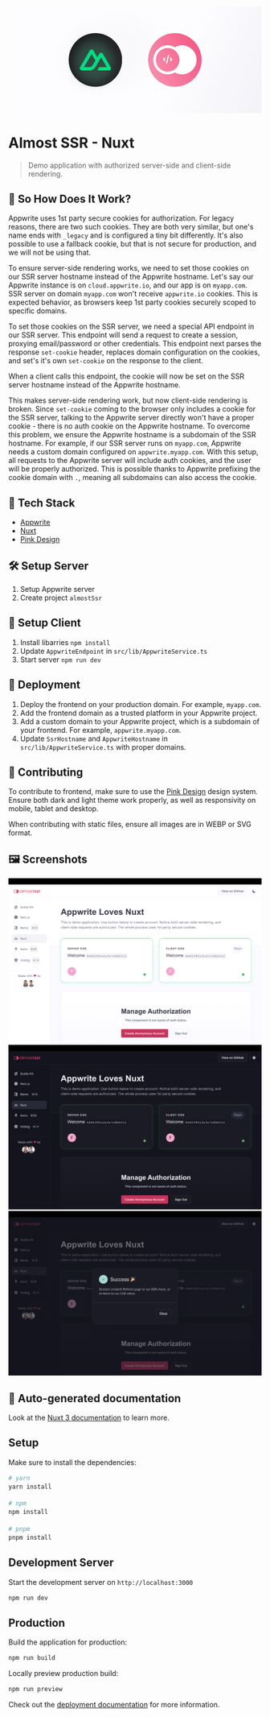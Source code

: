 ![Almost Cover](public/cover.png)

# Almost SSR - Nuxt

> Demo application with authorized server-side and client-side rendering.

## 💭 So How Does It Work?

Appwrite uses 1st party secure cookies for authorization. For legacy reasons, there are two such cookies. They are both very similar, but one's name ends with `_legacy` and is configured a tiny bit differently. It's also possible to use a fallback cookie, but that is not secure for production, and we will not be using that.

To ensure server-side rendering works, we need to set those cookies on our SSR server hostname instead of the Appwrite hostname. Let's say our Appwrite instance is on `cloud.appwrite.io`, and our app is on `myapp.com`. SSR server on domain `myapp.com` won't receive `appwrite.io` cookies. This is expected behavior, as browsers keep 1st party cookies securely scoped to specific domains.

To set those cookies on the SSR server, we need a special API endpoint in our SSR server. This endpoint will send a request to create a session, proxying email/password or other credentials. This endpoint next parses the response `set-cookie` header, replaces domain configuration on the cookies, and set's it's own `set-cookie` on the response to the client.

When a client calls this endpoint, the cookie will now be set on the SSR server hostname instead of the Appwrite hostname.

This makes server-side rendering work, but now client-side rendering is broken. Since `set-cookie` coming to the browser only includes a cookie for the SSR server, talking to the Appwrite server directly won't have a proper cookie - there is no auth cookie on the Appwrite hostname. To overcome this problem, we ensure the Appwrite hostname is a subdomain of the SSR hostname. For example, if our SSR server runs on `myapp.com`, Appwrite needs a custom domain configured on `appwrite.myapp.com`. With this setup, all requests to the Appwrite server will include auth cookies, and the user will be properly authorized. This is possible thanks to Appwrite prefixing the cookie domain with `.`, meaning all subdomains can also access the cookie.

## 🧰 Tech Stack

- [Appwrite](https://appwrite.io/)
- [Nuxt](https://nuxt.com/)
- [Pink Design](https://pink.appwrite.io/)

## 🛠️ Setup Server

1. Setup Appwrite server
2. Create project `almostSsr`

## 👀 Setup Client

1. Install libarries `npm install`
2. Update `AppwriteEndpoint` in `src/lib/AppwriteService.ts`
3. Start server `npm run dev`

## 🚀 Deployment

1. Deploy the frontend on your production domain. For example, `myapp.com`.
2. Add the frontend domain as a trusted platform in your Appwrite project.
3. Add a custom domain to your Appwrite project, which is a subdomain of your frontend. For example, `appwrite.myapp.com`.
4. Update `SsrHostname` and `AppwriteHostname` in `src/lib/AppwriteService.ts` with proper domains.

## 🤝 Contributing

To contribute to frontend, make sure to use the [Pink Design](https://pink.appwrite.io/) design system. Ensure both dark and light theme work properly, as well as responsivity on mobile, tablet and desktop.

When contributing with static files, ensure all images are in WEBP or SVG format.

## 🖼️ Screenshots

![Screenshot](docs/screenshot1.png)
![Screenshot](docs/screenshot2.png)
![Screenshot](docs/screenshot3.png)

## 🤖 Auto-generated documentation

Look at the [Nuxt 3 documentation](https://nuxt.com/docs/getting-started/introduction) to learn more.

## Setup

Make sure to install the dependencies:

```bash
# yarn
yarn install

# npm
npm install

# pnpm
pnpm install
```

## Development Server

Start the development server on `http://localhost:3000`

```bash
npm run dev
```

## Production

Build the application for production:

```bash
npm run build
```

Locally preview production build:

```bash
npm run preview
```

Check out the [deployment documentation](https://nuxt.com/docs/getting-started/deployment) for more information.
